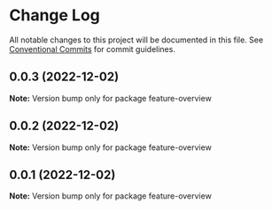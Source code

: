 # Change Log

All notable changes to this project will be documented in this file.
See [Conventional Commits](https://conventionalcommits.org) for commit guidelines.

## 0.0.3 (2022-12-02)

**Note:** Version bump only for package feature-overview





## 0.0.2 (2022-12-02)

**Note:** Version bump only for package feature-overview





## 0.0.1 (2022-12-02)

**Note:** Version bump only for package feature-overview
